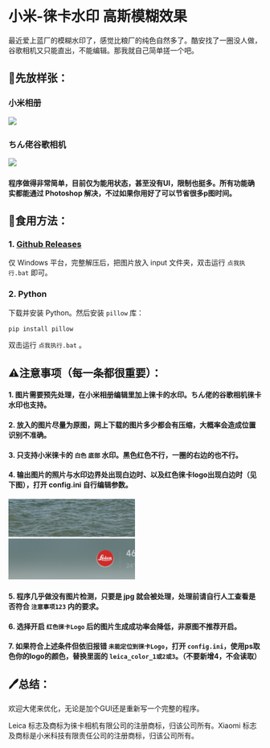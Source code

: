 # 小米-徕卡水印 高斯模糊效果

最近爱上蓝厂的模糊水印了，感觉比粮厂的纯色自然多了。酷安找了一圈没人做，谷歌相机又只能直出，不能编辑。那我就自己简单搓一个吧。

## 📘先放样张：

### 小米相册
<img src="./img/Sample_1.jpg">

### ちん佬谷歌相机
<img src="./img/Sample_2.jpg">


#### 程序做得非常简单，目前仅为能用状态，甚至没有UI，限制也挺多。所有功能确实都能通过 Photoshop 解决，不过如果你用好了可以节省很多p图时间。

## 🍚食用方法：
### 1. [Github Releases](https://github.com/MrBocchi/LeicaBlurMark/releases)

仅 Windows 平台，完整解压后，把图片放入 input 文件夹，双击运行 `点我执行.bat` 即可。

### 2. Python

下载并安装 Python。然后安装 `pillow` 库：

```py
pip install pillow
```
双击运行 `点我执行.bat` 。

## ⚠️注意事项（每一条都很重要）：

#### 1. 图片需要预先处理，在小米相册编辑里加上徕卡的水印。ちん佬的谷歌相机徕卡水印也支持。

#### 2. 放入的图片尽量为原图，网上下载的图片多少都会有压缩，大概率会造成位置识别不准确。

#### 3. 只支持小米徕卡的 `白色` `底部` 水印。黑色红色不行，一圈的右边的也不行。

#### 4. 输出图片的照片与水印边界处出现白边时、以及红色徕卡logo出现白边时（见下图），打开 config.ini 自行编辑参数。
<img src="./img/bug.png" width="50%">

#### 5. 程序几乎做没有图片检测，只要是 jpg 就会被处理，处理前请自行人工查看是否符合 `注意事项123` 内的要求。

#### 6. 选择开启 `红色徕卡Logo` 后的图片生成成功率会降低，非原图不推荐开启。

#### 7. 如果符合上述条件但依旧报错 `未能定位到徕卡Logo`，打开 `config.ini`，使用ps取色你的logo的颜色，替换里面的 `leica_color_1或2或3`。（不要新增4，不会读取）

## 🖊️总结：

欢迎大佬来优化，无论是加个GUI还是重新写一个完整的程序。

Leica 标志及商标为徕卡相机有限公司的注册商标，归该公司所有。Xiaomi 标志及商标是小米科技有限责任公司的注册商标，归该公司所有。